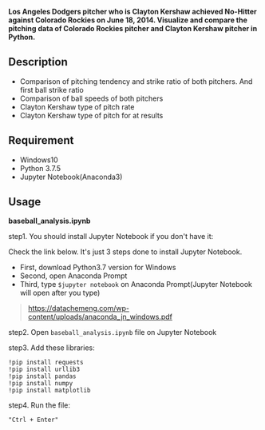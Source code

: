 **Los Angeles Dodgers pitcher who is Clayton Kershaw achieved No-Hitter against Colorado Rockies on June 18, 2014. Visualize and compare the pitching data of Colorado Rockies pitcher and Clayton Kershaw pitcher in Python.**

## Description
* Comparison of pitching tendency and strike ratio of both pitchers. And first ball strike ratio 
* Comparison of ball speeds of both pitchers
* Clayton Kershaw type of pitch rate
* Clayton Kershaw type of pitch for at results

## Requirement
* Windows10
* Python 3.7.5
* Jupyter Notebook(Anaconda3)

## Usage
**baseball_analysis.ipynb**

step1. You should install Jupyter Notebook if you don't have it:

Check the link below. It's just 3 steps done to install Jupyter Notebook.
* First, download Python3.7 version for Windows
* Second, open Anaconda Prompt
* Third, type `$jupyter notebook` on Anaconda Prompt(Jupyter Notebook will open after you type)
> https://datachemeng.com/wp-content/uploads/anaconda_jn_windows.pdf

step2. Open `baseball_analysis.ipynb` file on Jupyter Notebook

step3. Add these libraries:
```
!pip install requests
!pip install urllib3
!pip install pandas
!pip install numpy
!pip install matplotlib
```

step4. Run the file:

`"Ctrl + Enter"`

